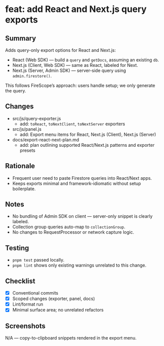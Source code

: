  # feat: add React and Next.js query exports

 ## Summary
 Adds query-only export options for React and Next.js:
 - React (Web SDK) — build a `query` and `getDocs`, assuming an existing `db`.
 - Next.js (Client, Web SDK) — same as React, labeled for Next.
 - Next.js (Server, Admin SDK) — server-side query using `admin.firestore()`.

 This follows FireScope’s approach: users handle setup; we only generate the query.

 ## Changes
 - src/js/query-exporter.js
   - add: `toReact`, `toNextClient`, `toNextServer` exporters
 - src/js/panel.js
   - add: Export menu items for React, Next.js (Client), Next.js (Server)
 - docs/export-react-next-plan.md
   - add: plan outlining supported React/Next.js patterns and exporter presets

 ## Rationale
 - Frequent user need to paste Firestore queries into React/Next apps.
 - Keeps exports minimal and framework-idiomatic without setup boilerplate.

 ## Notes
 - No bundling of Admin SDK on client — server-only snippet is clearly labeled.
 - Collection group queries auto-map to `collectionGroup`.
 - No changes to RequestProcessor or network capture logic.

 ## Testing
 - `pnpm test` passed locally.
 - `pnpm lint` shows only existing warnings unrelated to this change.

 ## Checklist
 - [x] Conventional commits
 - [x] Scoped changes (exporter, panel, docs)
 - [x] Lint/format run
 - [x] Minimal surface area; no unrelated refactors

 ## Screenshots
 N/A — copy-to-clipboard snippets rendered in the export menu.

